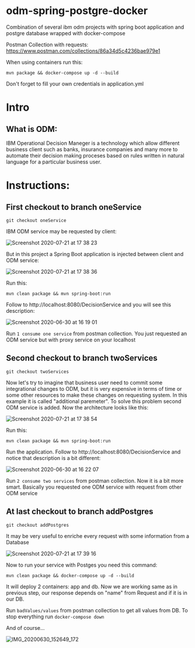 # odm-spring-postgre-docker
Combination of several ibm odm projects with spring boot application and postgre database wrapped with docker-compose

Postman Collection with requests: https://www.postman.com/collections/86a34d5c4236bae979e1

When using containers run this:

```mvn package && docker-compose up -d --build```

Don't forget to fill your own credentials in application.yml

# Intro

## What is ODM:

IBM Operational Decision Maneger is a technology which allow different business client such as banks, insurance companies and many more to automate their decision making proceses based on rules written in natural language for a particular business user.

# Instructions:

## First checkout to branch oneService

```git checkout oneService```

IBM ODM service may be requested by client:

![Screenshot 2020-07-21 at 17 38 23](https://user-images.githubusercontent.com/17321542/88068668-2de9cd80-cb79-11ea-9b5d-0d10ec34cfae.png)

But in this project a Spring Boot application is injected between client and ODM service:

![Screenshot 2020-07-21 at 17 38 36](https://user-images.githubusercontent.com/17321542/88068691-34784500-cb79-11ea-90de-3e887c07d2da.png)

Run this:

```mvn clean package && mvn spring-boot:run```

Follow to http://localhost:8080/DecisionService and you will see this description:

![Screenshot 2020-06-30 at 16 19 01](https://user-images.githubusercontent.com/17321542/86130933-9d761b00-baed-11ea-8ac5-399600389cd7.png)

Run ```1 consume one service``` from postman collection. You just requested an ODM service but with proxy service on your localhost

## Second checkout to branch twoServices

```git checkout twoServices```

Now let's try to imagine that business user need to commit some integrational changes to ODM, but it is very expensive in terms of time or some other resources to make these changes on requesting system. In this example it is called "additional paremeter". To solve this problem second ODM service is added. Now the architecture looks like this:

![Screenshot 2020-07-21 at 17 38 54](https://user-images.githubusercontent.com/17321542/88068701-393cf900-cb79-11ea-8e55-8652b3251a2c.png)

Run this:

```mvn clean package && mvn spring-boot:run```

Run the application. Follow to http://localhost:8080/DecisionService and notice that description is a bit different:

![Screenshot 2020-06-30 at 16 22 07](https://user-images.githubusercontent.com/17321542/86131090-d9a97b80-baed-11ea-9896-0a5875099086.png)

Run ```2 consume two services``` from postman collection. Now it is a bit more smart. Basically you requested one ODM service with request from other ODM service

## At last checkout to branch addPostgres

```git checkout addPostgres```

It may be very useful to enriche every request with some information from a Database

![Screenshot 2020-07-21 at 17 39 16](https://user-images.githubusercontent.com/17321542/88068718-3e9a4380-cb79-11ea-928a-9cc96c407fe9.png)

Now to run your service with Postges you need this command:

```mvn clean package && docker-compose up -d --build```

It will deploy 2 containers: app and db. Now we are working same as in previous step, our response depends on "name" from Request and if it is in our DB.

Run ```badValues/values``` from postman collection to get all values from DB.
To stop everything run ```docker-compose down```

And of course...

![IMG_20200630_152649_172](https://user-images.githubusercontent.com/17321542/86126443-04dc9c80-bae7-11ea-9f6e-774c9789a911.jpg)
